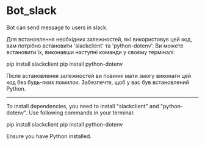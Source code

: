 # Bot_slack

Bot can send message to users in slack.

Для встановлення необхідних залежностей, які використовує цей код, вам потрібно
встановити 'slackclient' та 'python-dotenv'. Ви можете встановити їх, виконавши
наступні команди у своєму терміналі:

pip install slackclient pip install python-dotenv

Після встановлення залежностей ви повинні мати змогу виконати цей код без
будь-яких помилок. Забезпечте, щоб у вас був встановлений Python.

---

To install dependencies, you need to install "slackclient" and "python-dotenv".
Use following commands in your terminal:

pip install slackclient pip install python-dotenv

Ensure you have Python installed.
